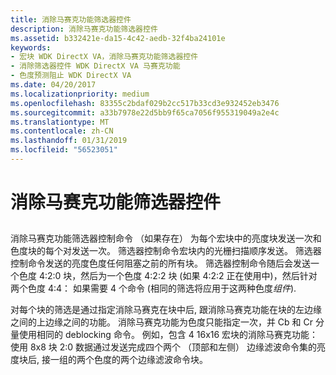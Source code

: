 ```yaml
---
title: 消除马赛克功能筛选器控件
description: 消除马赛克功能筛选器控件
ms.assetid: b332421e-da15-4c42-aedb-32f4ba24101e
keywords:
- 宏块 WDK DirectX VA，消除马赛克功能筛选器控件
- 消除筛选器控件 WDK DirectX VA 马赛克功能
- 色度预测阻止 WDK DirectX VA
ms.date: 04/20/2017
ms.localizationpriority: medium
ms.openlocfilehash: 83355c2bdaf029b2cc517b33cd3e932452eb3476
ms.sourcegitcommit: a33b7978e22d5bb9f65ca7056f955319049a2e4c
ms.translationtype: MT
ms.contentlocale: zh-CN
ms.lasthandoff: 01/31/2019
ms.locfileid: "56523051"
---
```

# <a name="deblocking-filter-control"></a>消除马赛克功能筛选器控件


## <span id="ddk_deblocking_filter_control_gg"></span><span id="DDK_DEBLOCKING_FILTER_CONTROL_GG"></span>


消除马赛克功能筛选器控制命令 （如果存在） 为每个宏块中的亮度块发送一次和色度块的每个对发送一次。 筛选器控制命令宏块内的光栅扫描顺序发送。 筛选器控制命令发送的亮度色度任何阻塞之前的所有块。 筛选器控制命令随后会发送一个色度 4:2:0 块，然后为一个色度 4:2:2 块 (如果 4:2:2 正在使用中)，然后针对两个色度 4:4： 如果需要 4 个命令 (相同的筛选将应用于这两种色度*组件*).

对每个块的筛选是通过指定消除马赛克在块中后, 跟消除马赛克功能在块的左边缘之间的上边缘之间的功能。 消除马赛克功能为色度只能指定一次，并 Cb 和 Cr 分量使用相同的 deblocking 命令。 例如，包含 4 16x16 宏块的消除马赛克功能： 使用 8x8 块 2:0 数据通过发送完成四个两个 （顶部和左侧） 边缘滤波命令集的亮度块后, 接一组的两个色度的两个边缘滤波命令块。

 

 





